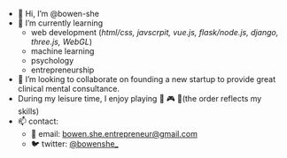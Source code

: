 - 👋 Hi, I’m @bowen-she
- 🌱 I’m currently learning 
  - web development (*html/css, javscrpit, vue.js, flask/node.js, django, three.js, WebGL*)
  - machine learning
  - psychology
  - entrepreneurship
- 💞️ I’m looking to collaborate on founding a new startup to provide great clinical mental consultance. 
- During my leisure time, I enjoy playing :basketball: :video_game: :guitar:(the order reflects my skills)
- 📫 contact:
  - 📧 email: bowen.she.entrepreneur@gmail.com
  - 🐦 twitter: [@bowenshe_](https://twitter.com/bowenshe_)
